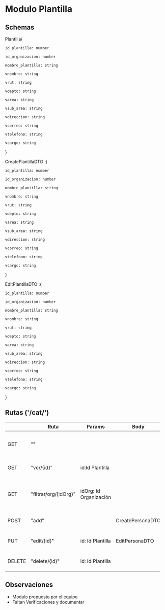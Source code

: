 # Modulo Plantilla

## Schemas

Plantilla{
    
    id_plantilla: number
    
    id_organizacion: number
    
    nombre_plantilla: string
    
    vnombre: string
    
    vrut: string
    
    vdepto: string
    
    varea: string
    
    vsub_area: string
    
    vdireccion: string
    
    vcorreo: string
    
    vtelefono: string
    
    vcargo: string
}

CreatePlantillaDTO :{
    
    id_plantilla: number
    
    id_organizacion: number
    
    nombre_plantilla: string
    
    vnombre: string
    
    vrut: string
    
    vdepto: string
    
    varea: string
    
    vsub_area: string
    
    vdireccion: string
    
    vcorreo: string
    
    vtelefono: string
    
    vcargo: string
}

EditPlantillaDTO :{
    
    id_plantilla: number
    
    id_organizacion: number
    
    nombre_plantilla: string
    
    vnombre: string
    
    vrut: string
    
    vdepto: string
    
    varea: string
    
    vsub_area: string
    
    vdireccion: string
    
    vcorreo: string
    
    vtelefono: string
    
    vcargo: string
}



## Rutas ('/cat/')

|        | Ruta                  | Params                 | Body             | Return           | Función                                              |
|--------|-----------------------|------------------------|------------------|------------------|------------------------------------------------------|
| GET    | ""                    |                        |                  | Lista(Plantilla) | Entrega todas las plantillas registradas             |
| GET    | "ver/{id}"            | id:Id Plantilla        |                  | Plantilla        | Busca una plantilla segun su ID                      |
| GET    | "filtrar/org/{idOrg}" | idOrg: Id Organización |                  | Lista(Plantilla) | Filtra las plantillas según la organización asociada |
| POST   | "add"                 |                        | CreatePersonaDTO | Plantilla        | Crea una nueva plantilla                             |
| PUT    | "edit/{id}"           | id: Id Plantilla       | EditPersonaDTO   | Plantilla        | Edita una plantilla existente                        |
| DELETE | "delete/{id}"         | id: Id Plantilla       |                  | Plantilla        | Elimina una plantilla existente                      |

## Observaciones
* Modulo propuesto por el equipo
* Faltan Verificaciones y documentar
